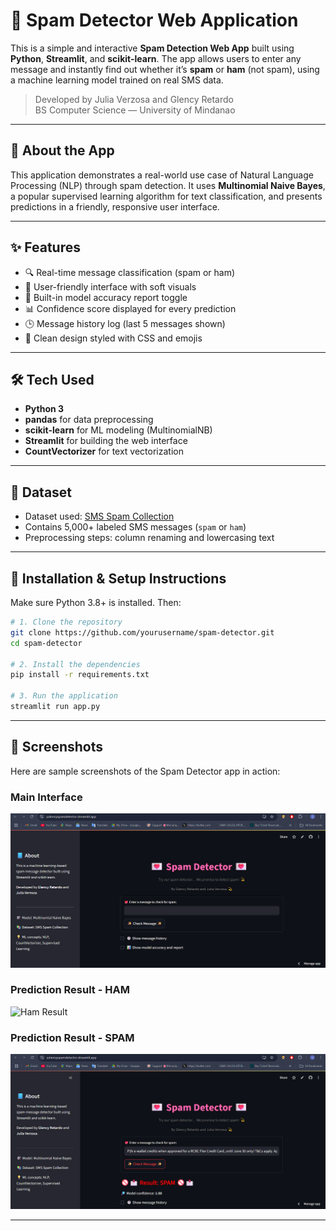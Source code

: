 # 💌 Spam Detector Web Application

This is a simple and interactive **Spam Detection Web App** built using **Python**, **Streamlit**, and **scikit-learn**. The app allows users to enter any message and instantly find out whether it’s **spam** or **ham** (not spam), using a machine learning model trained on real SMS data.

> Developed by Julia Verzosa and Glency Retardo  
> BS Computer Science — University of Mindanao

---

## 🧠 About the App

This application demonstrates a real-world use case of Natural Language Processing (NLP) through spam detection. It uses **Multinomial Naive Bayes**, a popular supervised learning algorithm for text classification, and presents predictions in a friendly, responsive user interface.

---

## ✨ Features

- 🔍 Real-time message classification (spam or ham)
- 🎨 User-friendly interface with soft visuals
- 🧠 Built-in model accuracy report toggle
- 📊 Confidence score displayed for every prediction
- 🕒 Message history log (last 5 messages shown)
- 🌸 Clean design styled with CSS and emojis

---

## 🛠 Tech Used

- **Python 3**
- **pandas** for data preprocessing
- **scikit-learn** for ML modeling (MultinomialNB)
- **Streamlit** for building the web interface
- **CountVectorizer** for text vectorization

---



## 📂 Dataset

- Dataset used: [SMS Spam Collection](https://www.kaggle.com/datasets/uciml/sms-spam-collection-dataset)
- Contains 5,000+ labeled SMS messages (`spam` or `ham`)
- Preprocessing steps: column renaming and lowercasing text

---

## 🚀 Installation & Setup Instructions

Make sure Python 3.8+ is installed. Then:

```bash
# 1. Clone the repository
git clone https://github.com/yourusername/spam-detector.git
cd spam-detector

# 2. Install the dependencies
pip install -r requirements.txt

# 3. Run the application
streamlit run app.py

``` 

---





## 📸 Screenshots

Here are sample screenshots of the Spam Detector app in action:

### Main Interface
![Main UI](screenshots/mainUi.png)

### Prediction Result - HAM
![Ham Result](screenshots/fam.png)

### Prediction Result - SPAM
![Spam Result](screenshots/spam.png)

---

